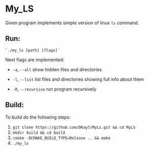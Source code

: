 # My_LS

Given program implements simple version of linux `ls` command. 

## Run:
    `./my_ls [path] [flags]`
    
Next flags are implemented:
- `-a`, `--all` show hidden files and directories

- `-l`, `--list` list files and directories showing full info about them
  
- `-R`, `--recursive` run program recursively

## Build:
To build do the following steps:
    
1. `git clone https://github.com/DKay7/MyLs.git && cd MyLS`
2. `mkdir build && cd build`
3. `cmake -DCMAKE_BUILD_TYPE=Release .. && make`
4. `./my_ls`


